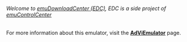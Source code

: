###### Welcome to [emuDownloadCenter (EDC)](https://github.com/PhoenixInteractiveNL/emuDownloadCenter/wiki/), EDC is a side project of [emuControlCenter](https://github.com/PhoenixInteractiveNL/emuControlCenter/wiki/)

For more information about this emulator, visit the [**AdViEmulator**](https://github.com/PhoenixInteractiveNL/emuDownloadCenter/wiki/Emulator-adviem#menu) page.
